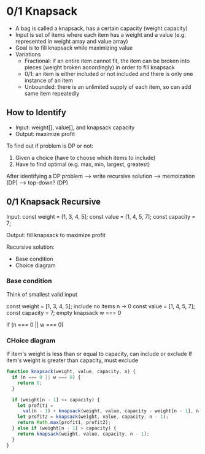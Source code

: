 # 0/1 Knapsack

- A bag is called a knapsack, has a certain capacity (weight capacity)
- Input is set of items where each item has a weight and a value (e.g. represented in weight array and value array)
- Goal is to fill knapsack while maximizing value
- Variations
  - Fractional: if an entire item cannot fit, the item can be broken into pieces (weight broken accordingly) in order to fill knapsack
  - 0/1: an item is either included or not included and there is only one instance of an item
  - Unbounded: there is an unlimited supply of each item, so can add same item repeatedly

## How to Identify

- Input: weight[], value[], and knapsack capacity
- Output: maximize profit

To find out if problem is DP or not:

1. Given a choice (have to choose which items to include)
2. Have to find optimal (e.g. max, min, largest, greatest)

After identifying a DP problem --> write recursive solution --> memoization (DP) --> top-down? (DP)

## 0/1 Knapsack Recursive

Input:
const weight = [1, 3, 4, 5];
const value = [1, 4, 5, 7];
const capacity = 7;

Output: fill knapsack to maximize profit

Recursive solution:

- Base condition
- Choice diagram

### Base condition

Think of smallest valid input

const weight = [1, 3, 4, 5]; include no items n -> 0
const value = [1, 4, 5, 7];
const capacity = 7; empty knapsack w === 0

if (n === 0 || w === 0)

### CHoice diagram

If item's weight is less than or equal to capacity, can include or exclude
If item's weight is greater than capacity, must exclude

```js
function knapsack(weight, value, capacity, n) {
  if (n === 0 || w === 0) {
    return 0;
  }

  if (weight[n - 1] <= capacity) {
    let profit1 =
      val(n - 1) + knapsack(weight, value, capacity - weight[n - 1], n - 1);
    let profit2 = knapsack(weight, value, capacity, n - 1);
    return Math.max(profit1, profit2);
  } else if (weight[n - 1] > capacity) {
    return knapsack(weight, value, capacity, n - 1);
  }
}
```
